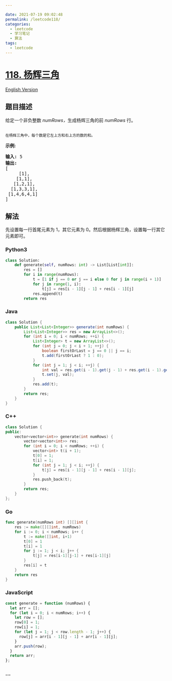 ```yaml
---

date: 2021-07-19 09:02:48
permalink: /leetcode118/
categories:
  - leetcode
  - 学习笔记
  - 算法  
tags:
  - leetcode
---
```

# [118. 杨辉三角](https://leetcode-cn.com/problems/pascals-triangle)

[English Version](https://github.com/doocs/leetcode/blob/main/solution/0100-0199/0118.Pascal%27s%20Triangle/README_EN.md)

## 题目描述

<!-- 这里写题目描述 -->

<p>给定一个非负整数&nbsp;<em>numRows，</em>生成杨辉三角的前&nbsp;<em>numRows&nbsp;</em>行。</p>

<p><img alt="" src="https://cdn.jsdelivr.net/gh/doocs/leetcode@main/solution/0100-0199/0118.Pascal%27s%20Triangle/images/PascalTriangleAnimated2.gif"></p>

<p><small>在杨辉三角中，每个数是它左上方和右上方的数的和。</small></p>

<p><strong>示例:</strong></p>

<pre><strong>输入:</strong> 5
<strong>输出:</strong>
[
     [1],
    [1,1],
   [1,2,1],
  [1,3,3,1],
 [1,4,6,4,1]
]</pre>


## 解法

<!-- 这里可写通用的实现逻辑 -->

先设置每一行首尾元素为 1，其它元素为 0。然后根据杨辉三角，设置每一行其它元素即可。

<!-- tabs:start -->

### **Python3**

<!-- 这里可写当前语言的特殊实现逻辑 -->

```python
class Solution:
    def generate(self, numRows: int) -> List[List[int]]:
        res = []
        for i in range(numRows):
            t = [1 if j == 0 or j == i else 0 for j in range(i + 1)]
            for j in range(1, i):
                t[j] = res[i - 1][j - 1] + res[i - 1][j]
            res.append(t)
        return res
```

### **Java**

<!-- 这里可写当前语言的特殊实现逻辑 -->

```java
class Solution {
    public List<List<Integer>> generate(int numRows) {
        List<List<Integer>> res = new ArrayList<>();
        for (int i = 0; i < numRows; ++i) {
            List<Integer> t = new ArrayList<>();
            for (int j = 0; j < i + 1; ++j) {
                boolean firstOrLast = j == 0 || j == i;
                t.add(firstOrLast ? 1 : 0);
            }
            for (int j = 1; j < i; ++j) {
                int val = res.get(i - 1).get(j - 1) + res.get(i - 1).get(j);
                t.set(j, val);
            }
            res.add(t);
        }
        return res;
    }
}
```

### **C++**

```cpp
class Solution {
public:
    vector<vector<int>> generate(int numRows) {
        vector<vector<int>> res;
        for (int i = 0; i < numRows; ++i) {
            vector<int> t(i + 1);
            t[0] = 1;
            t[i] = 1;
            for (int j = 1; j < i; ++j) {
                t[j] = res[i - 1][j - 1] + res[i - 1][j];
            }
            res.push_back(t);
        }
        return res;
    }
};
```

### **Go**

```go
func generate(numRows int) [][]int {
	res := make([][]int, numRows)
	for i := 0; i < numRows; i++ {
		t := make([]int, i+1)
		t[0] = 1
		t[i] = 1
		for j := 1; j < i; j++ {
			t[j] = res[i-1][j-1] + res[i-1][j]
		}
		res[i] = t
	}
	return res
}
```

### **JavaScript**

```js
const generate = function (numRows) {
  let arr = [];
  for (let i = 0; i < numRows; i++) {
    let row = [];
    row[0] = 1;
    row[i] = 1;
    for (let j = 1; j < row.length - 1; j++) {
      row[j] = arr[i - 1][j - 1] + arr[i - 1][j];
    }
    arr.push(row);
  }
  return arr;
};
```

### **...**

```

```

<!-- tabs:end -->

